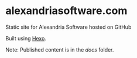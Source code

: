 # alexandriasoftware.com

Static site for Alexandria Software hosted on GitHub

Built using [Hexo](https://hexo.io).

Note: Published content is in the _docs_ folder.

